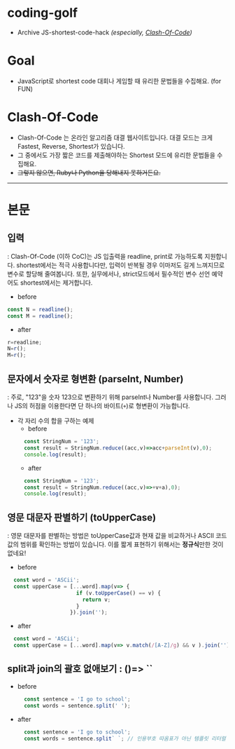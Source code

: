 # coding-golf
- Archive JS-shortest-code-hack _(especially, [Clash-Of-Code](https://www.codingame.com/multiplayer/clashofcode))_

# Goal
- JavaScript로 shortest code 대회나 게임할 때 유리한 문법들을 수집해요. (for FUN)

# Clash-Of-Code
- Clash-Of-Code 는 온라인 알고리즘 대결 웹사이트입니다. 대결 모드는 크게 Fastest, Reverse, Shortest가 있습니다.
- 그 중에서도 가장 짧은 코드를 제출해야하는 Shortest 모드에 유리한 문법들을 수집해요.
- ~~그렇지 않으면, Ruby나 Python을 당해내지 못하거든요.~~


___
# 본문
## 입력
: Clash-Of-Code (이하 CoC)는 JS 입출력을 readline, print로 가능하도록 지원합니다. shortest에서는 적극 사용합니다만, 입력이 반복될 경우 이마저도 길게 느껴지므로 변수로 할당해 줄여봅니다.
  또한, 실무에서나, strict모드에서 필수적인 변수 선언 예약어도 shortest에서는 제거합니다.

* before
```JavaScript
const N = readline();
const M = readline();
```

* after
```JavaScript
r=readline;
N=r();
M=r();
```

## 문자에서 숫자로 형변환 (parseInt, Number)
: 주로, "123"을 숫자 123으로 변환하기 위해 parseInt나 Number를 사용합니다. 그러나 JS의 허점을 이용한다면 단 하나의 바이트(`+`)로 형변환이 가능합니다.

* 각 자리 수의 합을 구하는 예제
  * before
  ```JavaScript
    const StringNum = '123';
    const result = StringNum.reduce((acc,v)=>acc+parseInt(v),0);
    console.log(result);
  ```
  * after
  ```JavaScript
    const StringNum = '123';
    const result = StringNum.reduce((acc,v)=>+v+a),0);
    console.log(result);
  ```

## 영문 대문자 판별하기 (toUpperCase)
: 영문 대문자를 판별하는 방법은 toUpperCase값과 현재 값을 비교하거나 ASCII 코드 값의 범위를 확인하는 방법이 있습니다. 
  이를 짧게 표현하기 위해서는 **정규식**만한 것이 없네요!
  * before
  ```JavaScript
    const word = 'ASCii';
    const upperCase = [...word].map(v=> {
                        if (v.toUpperCase() == v) {
                          return v;
                        }
                      }).join('');
  ```
   * after
  ```JavaScript
    const word = 'ASCii';
    const upperCase = [...word].map(v=> v.match(/[A-Z]/g) && v ).join('');
  ```

## split과 join의 괄호 없애보기 : ()=> ``
* before
  ```JavaScript
    const sentence = 'I go to school';
    const words = sentence.split(' ');
  ```
* after
  ```JavaScript
    const sentence = 'I go to school';
    const words = sentence.split` `; // 인용부호 따옴표가 아닌 템플릿 리터럴 쓸 때 사용하는 "백틱"입니다.
  ```
